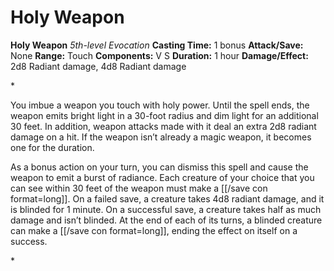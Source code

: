# Holy Weapon

**Holy Weapon**
_5th-level Evocation_
**Casting Time:** 1 bonus
**Attack/Save:** None
**Range:** Touch
**Components:** V S
**Duration:** 1 hour
**Damage/Effect:** 2d8 Radiant damage, 4d8 Radiant damage

*<p class="Core-Styles_Core-Body">You imbue a weapon you touch with holy power. Until the spell ends, the weapon emits bright light in a 30-foot radius and dim light for an additional 30 feet. In addition, weapon attacks made with it deal an extra 2d8 radiant damage on a hit. If the weapon isn’t already a magic weapon, it becomes one for the duration.</p>
<p class="Core-Styles_Core-Body">As a bonus action on your turn, you can dismiss this spell and cause the weapon to emit a burst of radiance. Each creature of your choice that you can see within 30 feet of the weapon must make a [[/save con format=long]]. On a failed save, a creature takes 4d8 radiant damage, and it is blinded for 1 minute. On a successful save, a creature takes half as much damage and isn’t blinded. At the end of each of its turns, a blinded creature can make a [[/save con format=long]], ending the effect on itself on a success.</p>*